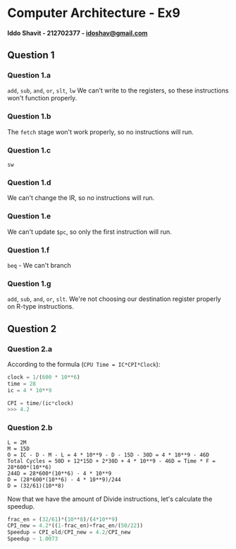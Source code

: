 # Computer Architecture - Ex9
#### Iddo Shavit - 212702377 - idoshav@gmail.com

## Question 1
### Question 1.a
`add`, `sub`, `and`, `or`, `slt`, `lw`
We can't write to the registers, so these instructions won't function properly.
### Question 1.b
The `fetch` stage won't work properly, so no instructions will run.
### Question 1.c
`sw`
### Question 1.d
We can't change the IR, so no instructions will run.
### Question 1.e
We can't update `$pc`, so only the first instruction will run.
### Question 1.f
`beq` - We can't branch
### Question 1.g
`add`, `sub`, `and`, `or`, `slt`. We're not choosing our destination register properly on R-type instructions.

## Question 2
### Question 2.a
According to the formula (` CPU Time = IC*CPI*Clock `):

```python
clock = 1/(600 * 10**6)
time = 28
ic = 4 * 10**9

CPI = time/(ic*clock)
>>> 4.2
```

### Question 2.b
```
L = 2M
M = 15D
O = IC - D - M - L = 4 * 10**9 - D - 15D - 30D = 4 * 10**9 - 46D
Total Cycles = 50D + 12*15D + 2*30D + 4 * 10**9 - 46D = Time * F = 28*600*(10**6)
244D = 28*600*(10**6) - 4 * 10**9
D = (28*600*(10**6) - 4 * 10**9)/244
D = (32/61)(10**8)
```
Now that we have the amount of Divide instructions, let's calculate the speedup.
```python
frac_en = (32/61)*(10**8)/(4*10**9)
CPI_new = 4.2*((1-frac_en)+frac_en/(50/22))
Speedup = CPI_old/CPI_new = 4.2/CPI_new
Speedup ~ 1.0073
```
